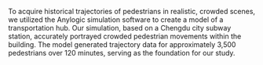 To acquire historical trajectories of pedestrians in realistic, crowded scenes, we utilized the Anylogic simulation software to create a model of a transportation hub. 
Our simulation, based on a Chengdu city subway station, accurately portrayed crowded pedestrian movements within the building. 
The model generated trajectory data for approximately 3,500 pedestrians over 120 minutes, serving as the foundation for our study.
